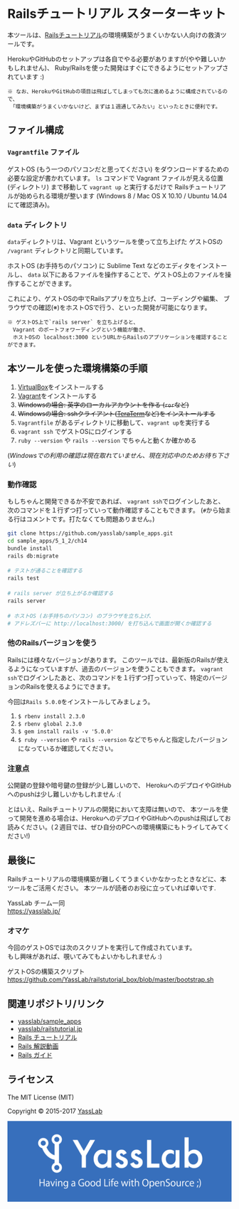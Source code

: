 # Railsチュートリアル スターターキット

本ツールは、[Railsチュートリアル](https://railstutorial.jp)の環境構築がうまくいかない人向けの救済ツールです。

HerokuやGitHubのセットアップは各自でやる必要がありますが(やや難しいかもしれません)、
Ruby/Railsを使った開発はすぐにできるようにセットアップされています :)

```
※ なお、HerokuやGitHubの項目は飛ばしてしまっても次に進めるように構成されているので、
　「環境構築がうまくいかないけど、まずは１週通してみたい」といったときに便利です。
```

## ファイル構成

### `Vagrantfile` ファイル

ゲストOS (もう一つのパソコンだと思ってください) をダウンロードするための必要な設定が書かれています。
`ls` コマンドで Vagrant ファイルが見える位置 (ディレクトリ) まで移動して `vagrant up` と実行するだけで
Railsチュートリアルが始められる環境が整います (Windows 8 / Mac OS X 10.10 / Ubuntu 14.04 にて確認済み)。

### `data` ディレクトリ

`data`ディレクトリは、Vagrant というツールを使って立ち上げた
ゲストOSの `/vagrant` ディレクトリと同期しています。

ホストOS (お手持ちのパソコン) に Sublime Text などのエディタをインストールし、
`data` 以下にあるファイルを操作することで、ゲストOS上のファイルを操作することができます。

これにより、ゲストOSの中でRailsアプリを立ち上げ、コーディングや編集、
ブラウザでの確認(※)をホストOSで行う、といった開発が可能になります。

```
※ ゲストOS上で`rails server` を立ち上げると、
　Vagrant のポートフォワーディングという機能が働き、
　ホストOSの localhost:3000 というURLからRailsのアプリケーションを確認することができます。
```

## 本ツールを使った環境構築の手順
1. [VirtualBox](http://www.oracle.com/technetwork/server-storage/virtualbox/downloads/index.html?ssSourceSiteId=otnjp)をインストールする
2. [Vagrant](https://www.vagrantup.com/downloads.html)をインストールする
3. ~~Windowsの場合: 英字のローカルアカウントを作る (`ror`など)~~
4. ~~Windowsの場合: sshクライアント([TeraTerm](http://ttssh2.sourceforge.jp/)など)をインストールする~~
5. `Vagrantfile` があるディレクトリに移動して、`vagrant up`を実行する
6. `vagrant ssh` でゲストOSにログインする
7. `ruby --version` や `rails --version` でちゃんと動くか確かめる

(*Windowsでの利用の確認は現在取れていません、現在対応中のためお待ち下さい*)

### 動作確認

もしちゃんと開発できるか不安であれば、
`vagrant ssh`でログインしたあと、
次のコマンドを１行ずつ打っていって動作確認することもできます。
(`#`から始まる行はコメントです。打たなくても問題ありません。)

```sh
git clone https://github.com/yasslab/sample_apps.git
cd sample_apps/5_1_2/ch14
bundle install
rails db:migrate

# テストが通ることを確認する
rails test

# rails server が立ち上がるか確認する
rails server

# ホストOS (お手持ちのパソコン) のブラウザを立ち上げ、
# アドレズバーに http://localhost:3000/ を打ち込んで画面が開くか確認する
```

### 他のRailsバージョンを使う

Railsには様々なバージョンがあります。
このツールでは、最新版のRailsが使えるようになっていますが、過去のバージョンを使うこともできます。
`vagrant ssh`でログインしたあと、次のコマンドを１行ずつ打っていって、特定のバージョンのRailsを使えるようにできます。

今回は`Rails 5.0.0`をインストールしてみましょう。
1. `$ rbenv install 2.3.0`
2. `$ rbenv global 2.3.0`
3. `$ gem install rails -v '5.0.0'`
4. `$ ruby --version` や `rails --version` などでちゃんと指定したバージョンになっているか確認してください。

### 注意点

公開鍵の登録や暗号鍵の登録が少し難しいので、
HerokuへのデプロイやGitHubへのpushは少し難しいかもしれません :(

とはいえ、Railsチュートリアルの開発において支障は無いので、
本ツールを使って開発を進める場合は、HerokuへのデプロイやGitHubへのpushは飛ばしてお読みください。(２週目では、ぜひ自分のPCへの環境構築にもトライしてみてください!)


## 最後に

Railsチュートリアルの環境構築が難しくてうまくいかなかったときなどに、本ツールをご活用ください。
本ツールが読者のお役に立っていれば幸いです.

YassLab チーム一同    
https://yasslab.jp/


### オマケ

今回のゲストOSでは次のスクリプトを実行して作成されています。    
もし興味があれば、覗いてみてもよいかもしれません :)

ゲストOSの構築スクリプト    
https://github.com/YassLab/railstutorial_box/blob/master/bootstrap.sh


## 関連リポジトリ/リンク

- [yasslab/sample_apps](https://github.com/yasslab/sample_apps)
- [yasslab/railstutorial.jp](https://github.com/yasslab/railstutorial.jp)
- [Rails チュートリアル](https://railstutorial.jp)
- [Rails 解説動画](https://railstutorial.jp/#screencast)
- [Rails ガイド](https://railsguides.jp)


## ライセンス

The MIT License (MIT)

Copyright &copy; 2015-2017 [YassLab](https://yasslab.jp)

![YassLab Logo](https://raw.githubusercontent.com/yasslab/railsguides.jp/master/yasslab/logo_800x200.png)
